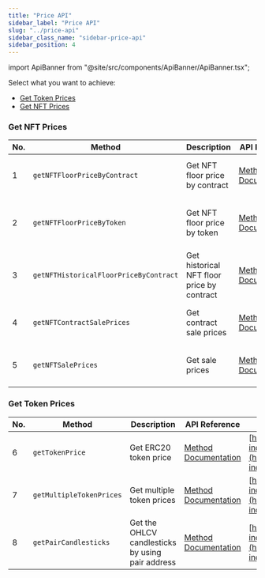 ```yaml
---
title: "Price API"
sidebar_label: "Price API"
slug: "../price-api"
sidebar_class_name: "sidebar-price-api"
sidebar_position: 4
---
```


import ApiBanner from "@site/src/components/ApiBanner/ApiBanner.tsx";

Select what you want to achieve:

<ul>
<li><a href="#get-token-prices">Get Token Prices</a></li>
<li><a href="#get-nft-prices">Get NFT Prices</a></li>
</ul>

### Get NFT Prices

| No. | Method                                 | Description                                | API Reference                                                                                         | URL                                                                                                                                                      |
| --- | -------------------------------------- | ------------------------------------------ | ----------------------------------------------------------------------------------------------------- | -------------------------------------------------------------------------------------------------------------------------------------------------------- |
| 1   | `getNFTFloorPriceByContract`           | Get NFT floor price by contract            | [Method Documentation](/web3-data-api/evm/reference/price/get-nft-floor-price-by-contract)            | [https://deep-index.moralis.io/api/v2.2/nft/:address/floor-price](https://deep-index.moralis.io/api/v2.2/nft/:address/floor-price)                       |
| 2   | `getNFTFloorPriceByToken`              | Get NFT floor price by token               | [Method Documentation](/web3-data-api/evm/reference/price/get-nft-floor-price-by-token)               | [https://deep-index.moralis.io/api/v2.2/nft/:address/:token_id/floor-price](https://deep-index.moralis.io/api/v2.2/nft/:address/:token_id/floor-price)   |
| 3   | `getNFTHistoricalFloorPriceByContract` | Get historical NFT floor price by contract | [Method Documentation](/web3-data-api/evm/reference/price/get-nft-historical-floor-price-by-contract) | [https://deep-index.moralis.io/api/v2.2/nft/:address/floor-price/historical](https://deep-index.moralis.io/api/v2.2/nft/:address/floor-price/historical) |
| 4   | `getNFTContractSalePrices`             | Get contract sale prices                   | [Method Documentation](/web3-data-api/evm/reference/price/get-nft-contract-sale-prices)               | [https://deep-index.moralis.io/api/v2.2/nft/:address/price](https://deep-index.moralis.io/api/v2.2/nft/:address/price)                                   |
| 5   | `getNFTSalePrices`                     | Get sale prices                            | [Method Documentation](/web3-data-api/evm/reference/price/get-nft-sale-prices)                        | [https://deep-index.moralis.io/api/v2.2/nft/:address/:token_id/price](https://deep-index.moralis.io/api/v2.2/nft/:address/:token_id/price)               |

### Get Token Prices

| No. | Method                   | Description                                      | API Reference                                                                        | URL                                                                                                                        |
| --- | ------------------------ | ------------------------------------------------ | ------------------------------------------------------------------------------------ | -------------------------------------------------------------------------------------------------------------------------- |
| 6   | `getTokenPrice`          | Get ERC20 token price                            | [Method Documentation](/web3-data-api/evm/reference/price/get-token-price)           | [https://deep-index.moralis.io/api/v2.2/erc20/:address/price](https://deep-index.moralis.io/api/v2.2/erc20/:address/price) |
| 7   | `getMultipleTokenPrices` | Get multiple token prices                        | [Method Documentation](/web3-data-api/evm/reference/price/get-multiple-token-prices) | [https://deep-index.moralis.io/api/v2.2/erc20/prices](https://deep-index.moralis.io/api/v2.2/erc20/prices)                 |
| 8   | `getPairCandlesticks`    | Get the OHLCV candlesticks by using pair address | [Method Documentation](/web3-data-api/evm/reference/price/get-ohlcv-by-pair-address) | [https://deep-index.moralis.io/api/v2.2/pairs/:address/ohlcv](https://deep-index.moralis.io/api/v2.2/pairs/:address/ohlcv) |
